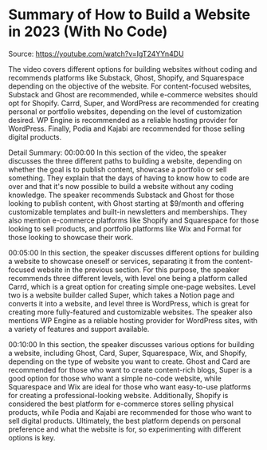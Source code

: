 # Summary of How to Build a Website in 2023 (With No Code)

Source: https://youtube.com/watch?v=IgT24YYn4DU

The video covers different options for building websites without coding and recommends platforms like Substack, Ghost, Shopify, and Squarespace depending on the objective of the website. For content-focused websites, Substack and Ghost are recommended, while e-commerce websites should opt for Shopify. Carrd, Super, and WordPress are recommended for creating personal or portfolio websites, depending on the level of customization desired. WP Engine is recommended as a reliable hosting provider for WordPress. Finally, Podia and Kajabi are recommended for those selling digital products.

Detail Summary: 
00:00:00
In this section of the video, the speaker discusses the three different paths to building a website, depending on whether the goal is to publish content, showcase a portfolio or sell something. They explain that the days of having to know how to code are over and that it's now possible to build a website without any coding knowledge. The speaker recommends Substack and Ghost for those looking to publish content, with Ghost starting at $9/month and offering customizable templates and built-in newsletters and memberships. They also mention e-commerce platforms like Shopify and Squarespace for those looking to sell products, and portfolio platforms like Wix and Format for those looking to showcase their work.

00:05:00
In this section, the speaker discusses different options for building a website to showcase oneself or services, separating it from the content-focused website in the previous section. For this purpose, the speaker recommends three different levels, with level one being a platform called Carrd, which is a great option for creating simple one-page websites. Level two is a website builder called Super, which takes a Notion page and converts it into a website, and level three is WordPress, which is great for creating more fully-featured and customizable websites. The speaker also mentions WP Engine as a reliable hosting provider for WordPress sites, with a variety of features and support available.

00:10:00
In this section, the speaker discusses various options for building a website, including Ghost, Card, Super, Squarespace, Wix, and Shopify, depending on the type of website you want to create. Ghost and Card are recommended for those who want to create content-rich blogs, Super is a good option for those who want a simple no-code website, while Squarespace and Wix are ideal for those who want easy-to-use platforms for creating a professional-looking website. Additionally, Shopify is considered the best platform for e-commerce stores selling physical products, while Podia and Kajabi are recommended for those who want to sell digital products. Ultimately, the best platform depends on personal preference and what the website is for, so experimenting with different options is key.


